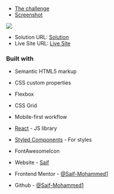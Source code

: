 - [The challenge](https://www.frontendmentor.io/challenges/manage-landing-page-SLXqC6P5/hub)
- [Screenshot]("./src/assets/images/mangeLandingPage.png")

![]("./src/assets/images/mangeLandingPage.png")

- Solution URL: [Solution](https://github.com/Saif-Mohammed1/mange-landing-page)
- Live Site URL: [Live Site](https://beamish-sunshine-e28ad1.netlify.app/)

### Built with

- Semantic HTML5 markup
- CSS custom properties
- Flexbox
- CSS Grid
- Mobile-first workflow
- [React](https://reactjs.org/) - JS library
- [Styled Components](https://styled-components.com/) - For styles
- FontAwesomeIcon

- Website - [Saif](https://www.frontendmentor.io/profile/Saif-Mohammed1)
- Frontend Mentor - [@Saif-Mohammed1](https://www.frontendmentor.io/profile/Saif-Mohammed1)
- Github - [@Saif-Mohammed1](https://github.com/Saif-Mohammed1)
